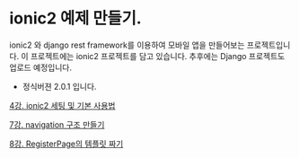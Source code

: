 # ionic2 예제 만들기.
ionic2 와 django rest framework를 이용하여 모바일 앱을 만들어보는 프로젝트입니다. 
이 프로젝트에는 ionic2 프로젝트를 담고 있습니다. 추후에는 Django 프로젝트도 업로드
예정입니다. 

- 정식버젼 2.0.1 입니다.

[4강. ionic2 세팅 및 기본 사용법](https://github.com/modoodoc/example_ionic2_ver_2.0.1/tree/3148898b3afc875ff8a30a0e59ca80c1c0896a02)

[7강. navigation 구조 만들기](https://github.com/modoodoc/example_ionic2_ver_2.0.1/tree/8adc62c7cf9733735802fc1fa1493a7200845585)

[8강. RegisterPage의 템플릿 짜기]()
